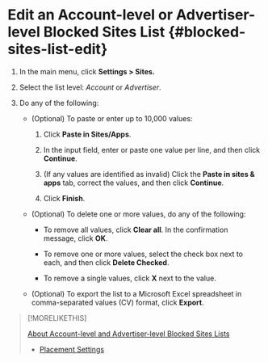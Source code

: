# Edit an Account-level or Advertiser-level Blocked Sites List {#blocked-sites-list-edit}

1. In the main menu, click **Settings > Sites.**

1. Select the list level: *Account* or *Advertiser*.

1. Do any of the following:

   * (Optional) To paste or enter up to 10,000 values:

      1. Click **Paste in Sites/Apps**.

      1. In the input field, enter or paste one value per line, and then click **Continue**.

      1. (If any values are identified as invalid) Click the **Paste in sites & apps** tab, correct the values, and then click **Continue**.

      1. Click **Finish**.

   * (Optional) To delete one or more values, do any of the following:

       * To remove all values, click **Clear all**. In the confirmation message, click **OK**.

       * To remove one or more values, select the check box next to each, and then click **Delete Checked**.

       * To remove a single values, click **X** next to the value.

   * (Optional) To export the list to a Microsoft Excel spreadsheet in comma-separated values (CV) format, click **Export**.

>[!MORELIKETHIS]
>
> [About Account-level and Advertiser-level Blocked Sites Lists](/help/dsp/admin/blocked-sites-list-about.md)
>* [Placement Settings](/help/dsp/campaign-management/placements/placement-settings.md)

